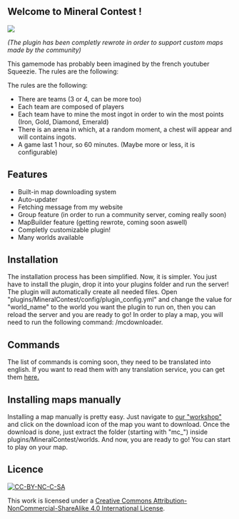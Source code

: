 ## Welcome to Mineral Contest !

<img src="https://github.com/Synchroneyes/MineralContest/actions/workflows/maven.yml/badge.svg">


*(The plugin has been completly rewrote in order to support custom maps made by the community)*


This gamemode has probably been imagined by the french youtuber Squeezie.
The rules are the following:

The rules are the following:

-   There are teams (3 or 4, can be more too)
-   Each team are composed of players
-   Each team have to mine the most ingot in order to win the most points (Iron, Gold, Diamond, Emerald)
-   There is an arena in which, at a random moment, a chest will appear and will contains ingots.
-   A game last 1 hour, so 60 minutes. (Maybe more or less, it is configurable)

## Features

 - Built-in map downloading system
 - Auto-updater
 - Fetching message from my website
 - Group feature (in order to run a community server, coming really soon)
 - MapBuilder feature (getting rewrote, coming soon aswell)
 - Completly customizable plugin!
 - Many worlds available

## Installation
The installation process has been simplified. Now, it is simpler. You just have to install the plugin, drop it into your plugins folder and run the server! The plugin will automatically create all needed files.
Open "plugins/MineralContest/config/plugin_config.yml" and change the value for "world_name" to the world you want the plugin to run on, then you can reload the server and you are ready to go!
In order to play a map, you will need to run the following command: /mcdownloader.

## Commands
The list of commands is coming soon, they need to be translated into english. If you want to read them with any translation service, you can get them [here.](http://beta.synchroneyes.fr/commandes)

## Installing maps manually
Installing a map manually is pretty easy. Just navigate to [our "workshop"](http://beta.synchroneyes.fr/workshop/) and click on the download icon of the map you want to download. Once the download is done, just extract the folder (starting with "mc_") inside plugins/MineralContest/worlds.
And now, you are ready to go! You can start to play on your map.

## Licence 
[![CC-BY-NC-C-SA](https://licensebuttons.net/l/by-nc-sa/4.0/88x31.png)][1]

This work is licensed under a [Creative Commons Attribution-NonCommercial-ShareAlike 4.0 International License][2].
 
 [1]: https://creativecommons.org/licenses/by-nc-sa/4.0/deed.fr
 [2]: https://creativecommons.org/licenses/by-nc-sa/4.0/deed.en
